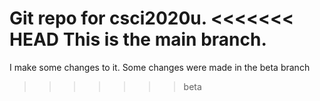 Git repo for csci2020u.
<<<<<<< HEAD
This is the main branch.
=======
I make some changes to it.
Some changes were made in the beta branch
>>>>>>> beta
